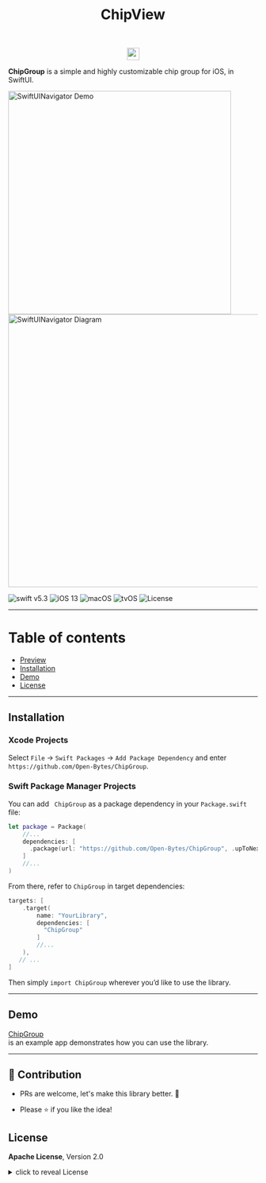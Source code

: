 
<h1 align="center">ChipView</h1>


<br/>
<p align="center">
<a href="https://twitter.com/intent/tweet?text=ChipGroup%20is%20is%20a%20simple%20and%20highly%20customizable%20chip%20group%20for%20iOS,%20in%20SwiftUI.%20https://github.com/Open-Bytes/SwiftUIChipGroup"><img src="https://img.shields.io/twitter/url/http/shields.io.svg?style=social" height="25"/></a>


**ChipGroup** is a simple and highly customizable chip group for iOS, in SwiftUI.

<img src="https://github.com/Open-Bytes/SwiftUIChipGroup/blob/master/blob/chip_group.gif?raw=true" alt="SwiftUINavigator Demo" width="450" height="450" border="#1111"/>


<img src="https://github.com/Open-Bytes/SwiftUIChipGroup/blob/master/blob/chip_group.PNG?raw=true" alt="SwiftUINavigator Diagram" width="550" height="550" border="#1111"/>


![swift v5.3](https://img.shields.io/badge/swift-v5.3-orange.svg)
![iOS 13](https://img.shields.io/badge/iOS-13.0+-865EFC.svg)
![macOS](https://img.shields.io/badge/macOS-10.15+-179AC8.svg)
![tvOS](https://img.shields.io/badge/tvOS-13.0+-41465B.svg)
![License](https://img.shields.io/badge/License-Apache-blue.svg)

---

# Table of contents

- [Preview](#preview)
- [Installation](#installation)
- [Demo](#demo)
- [License](#license)

---

## Installation

### Xcode Projects

Select `File` -> `Swift Packages` -> `Add Package Dependency` and enter `https://github.com/Open-Bytes/ChipGroup`.


### Swift Package Manager Projects

You can add `
ChipGroup` as a package dependency in your `Package.swift` file:

```swift
let package = Package(
    //...
    dependencies: [
      .package(url: "https://github.com/Open-Bytes/ChipGroup", .upToNextMajor(from: "0.1.0"))
    ]
    //...
)
```

From there, refer to `ChipGroup` in target dependencies:

```swift
targets: [
    .target(
        name: "YourLibrary",
        dependencies: [
          "ChipGroup"
        ]
        //...
    ),
   // ...
]
```

Then simply `import ChipGroup` wherever you’d like to use the library.

---

## Demo

[ChipGroup](https://github.com/Open-Bytes/SwiftUIChipGroup/blob/master/Example/ContentView.swift)  
is an example app demonstrates how you can use the library.

---

## :clap: Contribution

- PRs are welcome, let's make this library better. :raised_hands:

- Please :star: if you like the idea!

## License

**Apache License**, Version 2.0

<details>
    <summary>
        click to reveal License
    </summary>

```txt
Licensed under the Apache License, Version 2.0 (the "License");
you may not use this file except in compliance with the License.
You may obtain a copy of the License at

   https://www.apache.org/licenses/LICENSE-2.0

Unless required by applicable law or agreed to in writing, software
distributed under the License is distributed on an "AS IS" BASIS,
WITHOUT WARRANTIES OR CONDITIONS OF ANY KIND, either express or implied.
See the License for the specific language governing permissions and
limitations under the License.
```

</details>
